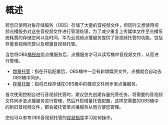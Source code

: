 # 概述<a name="ZH-CN_TOPIC_0168532624"></a>

若您已使用对象存储服务（OBS）存储了大量的音视频文件，但同时又想使用视频点播服务对这些音视频文件进行管理处理，为了减少重复上传媒体文件至点播系统耗费的存储空间以及时间，华为云视频点播服务提供了音视频托管的功能，包括存量音视频托管以及增量音视频托管。

当您将OBS[桶授权](桶授权.md)给点播服务后，点播服务才可以读写桶中音视频文件，从而进行管理。

-   [增量托管](增量托管.md)：指在开启配置后，OBS桶中一旦有新增媒资文件，点播就会自动去OBS桶中同步。
-   [存量托管](存量托管.md)：指将已经存储在OBS桶中的媒资文件同步至点播服务。

首次使用控制台进行音视频托管时，建议您先创建存量托管任务，将需要的音视频文件同步至点播服务进行管理，然后开启增量托管配置，这样您需要的OBS桶中的新旧音视频文件，都会被托管至点播服务从而方便您管理。

您也可以参考OBS音视频托管的[视频指导](https://bbs.huaweicloud.com/videos/302dae0330f14f838e2f1cb863c9a5de)学习如何操作。

